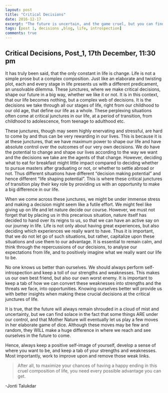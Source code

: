 ```yaml
---
layout: post
title: "Critical Decisions"
date: 2016-12-17
excerpt: "The future is uncertain, and the game cruel, but you can find solace in the fact that your decisions will make a difference. Better make them positive."
tags: [post 1, decisions ,blog, life, introspection]
comments: true
---
```

## Critical Decisions, Post_1, 17th December, 11:30 pm

It has truly been said, that the only constant in life is change. Life is not a simple prose but a complex composition. Just like an elaborate and twisting plot, each and every stage in life presents us with a different predicament, an unsolvable dilemma. These junctures, where we make critical decisions, shape our future in a big way, whether we like it or not. It is in this context, that our life becomes nothing, but a complex web of decisions. It is the decisions we take through all our stages of life, right from our childhood to our old age, that define our life as a whole. These perplexing situations often come at critical junctures in our life, at a period of transition, from childhood to adolescence, from teenage to adulthood etc.

These junctures, though may seem highly enervating and stressful, are hard to come by and thus can be very rewarding in our lives. This is because it is at these junctures, that we have maximum power to shape our life and have absolute control over the outcomes of our very own decisions. We do have the potential to change and shape our lives according to the way we want and the decisions we take are the agents of that change. However, deciding what to eat for breakfast might little impact compared to deciding whether to pursue masters after graduating or not, or whether to settle abroad or not. Thus different situations have different “decision making potential” and hence different “life shaping potential”. This is where these critical junctures of transition play their key role by providing us with an opportunity to make a big difference in our life.

When we come across these junctures, we might be under immense stress and making a decision might seem like a futile effort. We might feel like giving up on life and let nature decide our course. However, we must not forget that by placing us in this precarious situation, nature itself has decided to hand over its reigns to us, so that we can have an active say on our journey in life. Life is not only about having great experiences, but also deciding which experiences we really want to have. Thus it is important, that we do not let go of such situations, but rather, capitalize upon these situations and use them to our advantage. It is essential to remain calm, and think through the repercussions of our decisions, to analyse our expectations from life, and to positively imagine what we really want our life to be. 

No one knows us better than ourselves. We should always perform self-introspection and keep a toll of our strengths and weaknesses. This makes us our own best friend, but also our own worst enemy. It is important to keep a tab of how we can convert these weaknesses into strengths and the threats we face, into opportunities. Knowing ourselves better will provide us with better insights when making these crucial decisions at the critical junctures of life. 

It is true, that the future will always remain shrouded in a cloud of mist and uncertainty, but we can find solace in the fact that some things ARE under our control, and that Mother Nature will eventually let us play a few moves in her elaborate game of dice. Although these moves may be few and random, they WILL make a huge difference in where we reach and see ourselves in the future to come. 

Hence, always keep a positive self-image of yourself, develop a sense of where you want to be, and keep a tab of your strengths and weaknesses. Most importantly, work to improve upon and remove those weak links. 

>After all, to maximize your chances of having a happy ending in this cruel composition of life, you need every possible advantage you can get. 

-Jonti Talukdar 
